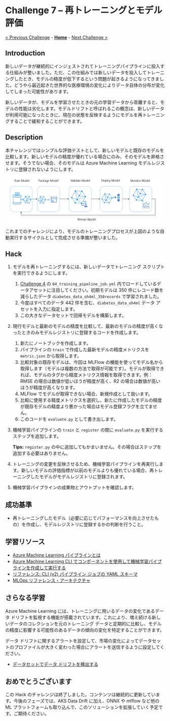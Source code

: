 # Challenge 7 – 再トレーニングとモデル評価

[< Previous Challenge](./Challenge-06.md) - **[Home](./README.md)** - [Next Challenge >](./Challenge-08.md)

## Introduction

新しいデータが継続的にインジェストされてトレーニングパイプラインに投入する仕組みが整いました。ただ、この仕組みでは新しいデータを投入してトレーニングしたとき、モデルの精度が低下するという問題が起きるようになってきました。どうやら最近起きた世界的な医療環境の変化によりデータ自体の分布が変化してしまった可能性があります。

新しいデータが、モデルを学習させたときの元の学習データから乖離すると、モデルの性能は劣化します。モデルドリフトと呼ばれるこの概念は、新しいデータが利用可能になったときに、現在の状態を反映するようにモデルを再トレーニングすることで緩和することができます。

## Description

本チャレンジではシンプルな評価テストとして、新しいモデルと既存のモデルを比較します。新しいモデルの精度が優れている場合にのみ、そのモデルを昇格させます。そうでない場合、そのモデルは Azure Machine Learning モデルレジストリに登録されないようにします。

![MLOps pipeline by microsoft/MLOpsPython](./images/002.png)

これまでのチャレンジにより、モデルのトレーニングプロセスが上図のような自動実行するサイクルとして完成させる準備が整いました。

## Hack
1. モデルを再トレーニングするには、新しいデータでトレーニング スクリプトを実行できるようにします。
    1. [Challenge 4](./Challenge-04.md) の `04_training_pipeline_job.yml` 内でロードしているデータアセットに注目してください。初期モデルは 350 件にレコード数を減らしたデータ `diabetes_data_oh4ml_350records` で学習されました。
    1. 今度はすべてのデータ 442 件を含む、`diabetes_data_oh4ml` データ アセットを入力に指定します。
    1. この大きなデータセットで回帰モデルを構築します。
1. 現行モデルと最新のモデルの精度を比較して、最新のモデルの精度が高くなったときのみモデルレジストリに登録するコードを作成します。
    1. 新たにノートブックを作成します。
    1. パイプラインの `train` で作成した最新モデルの精度メトリクスを `metric.json` から取得します。
    1. 比較対象の既存モデルは、今回は MLFlow の機能を使ってモデル名から取得します（モデルは複数の方法で取得が可能です）。モデルが取得できれば、モデルのタグから精度メトリクス情報を取得できます。例：RMSE の場合は数値が低いほうが精度が高く、R2 の場合は数値が高いほうが精度が高くなります。
    1. MLFlow でモデルが取得できない場合、新規作成として扱います。
    1. 比較に使用する精度メトリクスを選択し、新たに作成したモデルの精度が既存モデルの精度より悪かった場合はモデル登録フラグを立てません。
    1. このコードを `evaluate.py` として書き出します。
1. 機械学習パイプラインの `train` と `register` の間に `evaluate.py` を実行するステップを追加します。

    **Tips:** `register.py` の中に追加してもかまいません。その場合はステップを追加する必要はありません。

1. トレーニングの変更を反映させるため、機械学習パイプラインを再実行します。新しいモデルの評価指標が以前のモデルよりも優れている場合、再トレーニングしたモデルがモデルレジストリに登録されます。
1. 機械学習パイプラインの成果物とアウトプットを確認します。

## 成功基準

- 再トレーニングしたモデル（必要に応じてパフォーマンスを向上させたもの）を作成し、モデルレジストリに登録するかの判断を行うこと。

## 学習リソース
 - [Azure Machine Learning パイプラインとは](https://docs.microsoft.com/azure/machine-learning/concept-ml-pipelines)
 - [Azure Machine Learning CLI でコンポーネントを使用して機械学習パイプラインを作成して実行する](https://docs.microsoft.com/azure/machine-learning/how-to-create-component-pipelines-cli)
 - [リファレンス: CLI (v2) パイプライン ジョブの YAML スキーマ](https://docs.microsoft.com/azure/machine-learning/reference-yaml-job-pipeline)
- [MLOps リファレンス・アーキテクチャ](<https://docs.microsoft.com/azure/architecture/reference-architectures/ai/mlops-python>)

## さらなる学習
Azure Machine Learning には、トレーニングに用いるデータの変化であるデータ ドリフトを監視する機能が搭載されています。これにより、増え続ける新しいデータのコレクションを元のトレーニング データと定期的に比較し、モデルの精度に影響する可能性のあるデータの傾向の変化を特定することができます。

データ ドリフトに関するアラートを設定して、市場の変化によってデータセットのプロファイルが大きく変わった場合にアラートを送信するように設定してください。

- [データセットでデータ ドリフトを検出する](https://docs.microsoft.com/azure/machine-learning/how-to-monitor-datasets)
## おめでとうございます

この Hack のチャレンジは終了しました。コンテンツは継続的に更新しています。今後のフェーズでは、AKS Data Drift に加え、ONNX や mlflow など他の ML プラットフォームも取り込んで、このソリューションを拡張していく予定です。ご期待ください。
